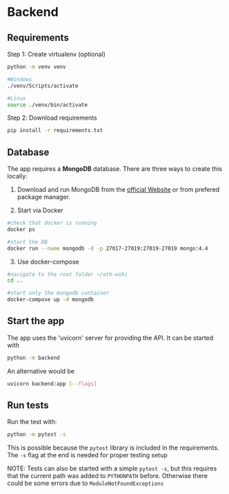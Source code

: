 # Backend

## Requirements 

Step 1: Create virtualenv (optional)
```bash
python -m venv venv

#Windows
./venv/Scripts/activate

#Linux
source ./venv/bin/activate
```

Step 2: Download requirements
```bash
pip install -r requirements.txt
```

## Database
The app requires a **MongoDB** database. There are three ways to create this locally:

1. Download and run MongoDB from the [official Website](*https://www.mongodb.com/) or from prefered package manager.
    
2. Start via Docker 
```bash 
#check that docker is running 
docker ps 

#start the DB
docker run --name mongodb -d -p 27017-27019:27019-27019 mongo:4.4
```

3. Use docker-compose
```bash
#navigate to the root folder ~/oth-wiki 
cd ..

#start only the mongodb container
docker-compose up -d mongodb
```

## Start the app 
The app uses the 'uvicorn' server for providing the API. It can be started with
```bash
python -m backend
```

An alternative would be
```bash
uvicorn backend:app [--flags]
```
## Run tests
Run the test with:
```bash
python -m pytest -s
```
This is possible because the `pytest` library is included in the requirements. The `-s` flag at the end is needed for proper testing setup 

NOTE: Tests can also be started with a simple `pytest -s`, but this requires that the current path was added to `PYTHONPATH` before. Otherwise there could be some errors due to `ModuleNotFoundExceptions`